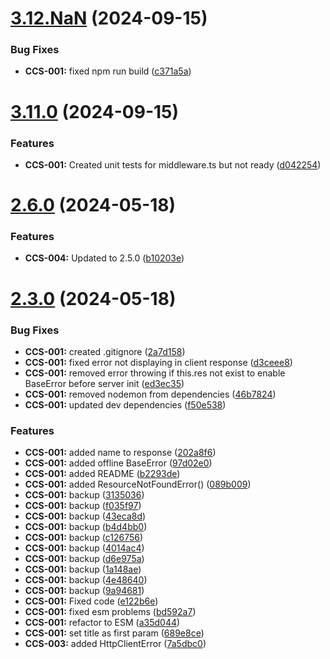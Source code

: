 # [3.12.NaN](https://github.com/CyberT33N/ErrorManager/compare/v3.11.0...v3.12.NaN) (2024-09-15)


### Bug Fixes

* **CCS-001:** fixed npm run build ([c371a5a](https://github.com/CyberT33N/ErrorManager/commit/c371a5ad3c7013e9d15a3dc2defa1a3ca9cd5500))



# [3.11.0](https://github.com/CyberT33N/ErrorManager/compare/v2.6.0...v3.11.0) (2024-09-15)


### Features

* **CCS-001:** Created unit tests for middleware.ts but not ready ([d042254](https://github.com/CyberT33N/ErrorManager/commit/d042254374c5e52b3387cb561485ff103d3eb33f))



# [2.6.0](https://github.com/CyberT33N/ErrorManager/compare/v2.3.0...v2.6.0) (2024-05-18)


### Features

* **CCS-004:** Updated to 2.5.0 ([b10203e](https://github.com/CyberT33N/ErrorManager/commit/b10203e552eb343497cf8af6f7d7abe66ca920c2))



# [2.3.0](https://github.com/CyberT33N/ErrorManager/compare/9a94681a14826767d1398817378750a454e0171e...v2.3.0) (2024-05-18)


### Bug Fixes

* **CCS-001:** created .gitignore ([2a7d158](https://github.com/CyberT33N/ErrorManager/commit/2a7d158616199101bb1b7d8f359530f0150395d9))
* **CCS-001:** fixed error not displaying in client response ([d3ceee8](https://github.com/CyberT33N/ErrorManager/commit/d3ceee878aeef38eaf37ff6054f1e845a65e80a6))
* **CCS-001:** removed error throwing if this.res not exist to enable BaseError before server init ([ed3ec35](https://github.com/CyberT33N/ErrorManager/commit/ed3ec358da8161b298d716d9612967bc0b018adf))
* **CCS-001:** removed nodemon from dependencies ([46b7824](https://github.com/CyberT33N/ErrorManager/commit/46b78240b0610488390f6f45d40cb755380cb004))
* **CCS-001:** updated dev dependencies ([f50e538](https://github.com/CyberT33N/ErrorManager/commit/f50e538e6281bce789882010211037b9542187ab))


### Features

* **CCS-001:** added name to response ([202a8f6](https://github.com/CyberT33N/ErrorManager/commit/202a8f61d60739e4c2a8c5d881695c83c38168b2))
* **CCS-001:** added offline BaseError ([97d02e0](https://github.com/CyberT33N/ErrorManager/commit/97d02e0e2df25b96d64f6c04e9cf1ce366d202ff))
* **CCS-001:** added README ([b2293de](https://github.com/CyberT33N/ErrorManager/commit/b2293de18dc9613b3622bff9ed77819a56621095))
* **CCS-001:** added ResourceNotFoundError() ([089b009](https://github.com/CyberT33N/ErrorManager/commit/089b009e34cfca9f0cd3111f4eda740ec058a557))
* **CCS-001:** backup ([3135036](https://github.com/CyberT33N/ErrorManager/commit/3135036174a79312c3ed5b43f8d537052783e093))
* **CCS-001:** backup ([f035f97](https://github.com/CyberT33N/ErrorManager/commit/f035f970c696b4a45af7b40fa4e08e30b4243bf0))
* **CCS-001:** backup ([43eca8d](https://github.com/CyberT33N/ErrorManager/commit/43eca8df38bc2bb0e30e01319e8b1e198ee2e339))
* **CCS-001:** backup ([b4d4bb0](https://github.com/CyberT33N/ErrorManager/commit/b4d4bb0ee3fa4f9b5d58ce056915a8dbfb0aaf22))
* **CCS-001:** backup ([c126756](https://github.com/CyberT33N/ErrorManager/commit/c126756788a741ccf6ec0fbf1d625f3945feeef9))
* **CCS-001:** backup ([4014ac4](https://github.com/CyberT33N/ErrorManager/commit/4014ac4d65a08963b327d899aceca30a2e69c68e))
* **CCS-001:** backup ([d6e975a](https://github.com/CyberT33N/ErrorManager/commit/d6e975a2b9edb16f465f2a5a7adaa09c1f897f09))
* **CCS-001:** backup ([1a148ae](https://github.com/CyberT33N/ErrorManager/commit/1a148ae429c57dbeb064194066f231282ce71667))
* **CCS-001:** backup ([4e48640](https://github.com/CyberT33N/ErrorManager/commit/4e4864012a5a9426d1f6e9c88883a0f30940ab9d))
* **CCS-001:** backup ([9a94681](https://github.com/CyberT33N/ErrorManager/commit/9a94681a14826767d1398817378750a454e0171e))
* **CCS-001:** Fixed code ([e122b6e](https://github.com/CyberT33N/ErrorManager/commit/e122b6e16f52b4f7681255f4743f95ee1ab92acf))
* **CCS-001:** fixed esm problems ([bd592a7](https://github.com/CyberT33N/ErrorManager/commit/bd592a752b78776310194edfd5d01c090ed43f08))
* **CCS-001:** refactor to ESM ([a35d044](https://github.com/CyberT33N/ErrorManager/commit/a35d0446d69147d58c28f7f993525fdb0871b243))
* **CCS-001:** set title as first param ([689e8ce](https://github.com/CyberT33N/ErrorManager/commit/689e8ceb4fccc57383c7bdbec0fdea6b67ab8886))
* **CCS-003:** added HttpClientError ([7a5dbc0](https://github.com/CyberT33N/ErrorManager/commit/7a5dbc0902a5a055e2a1d10aa86e03c7ec050ba4))



